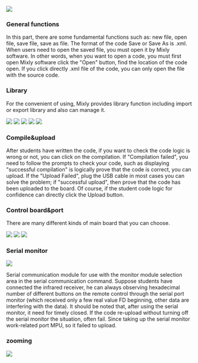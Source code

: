 ![](images/systemfunctionarea1.png)
### General functions
In this part, there are some fundamental functions such as: new file, open file, save file, save as file. The format of the code Save or Save As is .xml. When users need to open the saved file, you must open it by Mixly software. In other words, when you want to open a code, you must first open Mixly software click the "Open" button, find the location of the code open. If you click directly .xml file of the code, you can only open the file with the source code.

### Library 
For the convenient of using, Mixly provides library function including import or export library and also can manage it.

![](images/%E7%B3%BB%E7%BB%9F%E5%8A%9F%E8%83%BD%E5%8C%BA2.png)
![](images/%E7%B3%BB%E7%BB%9F%E5%8A%9F%E8%83%BD%E5%8C%BA3.png)
![](images/%E7%B3%BB%E7%BB%9F%E5%8A%9F%E8%83%BD%E5%8C%BA4.png)
![](images/%E7%B3%BB%E7%BB%9F%E5%8A%9F%E8%83%BD%E5%8C%BA5.png)
![](images/%E7%B3%BB%E7%BB%9F%E5%8A%9F%E8%83%BD%E5%8C%BA6.png)

### Compile&upload
After students have written the code, if you want to check the code logic is wrong or not, you can click on the compilation. If "Compilation failed", you need to follow the prompts to check your code, such as displaying "successful compilation" is logically prove that the code is correct, you can upload. 
If the "Upload Failed", plug the USB cable in most cases you can solve the problem; if "successful upload", then prove that the code has been uploaded to the board. Of course, if the student code logic for confidence can directly click the Upload button.
### Control board&port
There are many different kinds of main board that you can choose.

![](images/%E7%B3%BB%E7%BB%9F%E5%8A%9F%E8%83%BD%E5%8C%BA7.png)
![](images/%E7%B3%BB%E7%BB%9F%E5%8A%9F%E8%83%BD%E5%8C%BA8.png)
![](images/%E7%B3%BB%E7%BB%9F%E5%8A%9F%E8%83%BD%E5%8C%BA9.png)

### Serial monitor
![](images/%E7%B3%BB%E7%BB%9F%E5%8A%9F%E8%83%BD%E5%8C%BA10.png)

Serial communication module for use with the monitor module selection area in the serial communication command. Suppose students have connected the infrared receiver, he can always observing hexadecimal number of different buttons on the remote control through the serial port monitor (which received only a few real value FD beginning, other data are interfering with the data).
It should be noted that, after using the serial monitor, it need for timely closed. If the code re-upload without turning off the serial monitor the situation, often fail. Since taking up the serial monitor work-related port MPU, so it failed to upload.
### zooming
![](images/%E7%B3%BB%E7%BB%9F%E5%8A%9F%E8%83%BD%E5%8C%BA11.png)